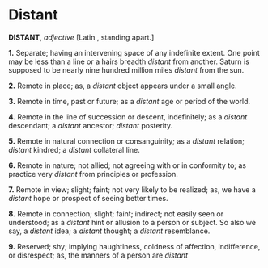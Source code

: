 # Distant

**DISTANT**, _adjective_ \[Latin , standing apart.\]

**1.** Separate; having an intervening space of any indefinite extent. One point may be less than a line or a hairs breadth _distant_ from another. Saturn is supposed to be nearly nine hundred million miles _distant_ from the sun.

**2.** Remote in place; as, a _distant_ object appears under a small angle.

**3.** Remote in time, past or future; as a _distant_ age or period of the world.

**4.** Remote in the line of succession or descent, indefinitely; as a _distant_ descendant; a _distant_ ancestor; _distant_ posterity.

**5.** Remote in natural connection or consanguinity; as a _distant_ relation; _distant_ kindred; a _distant_ collateral line.

**6.** Remote in nature; not allied; not agreeing with or in conformity to; as practice very _distant_ from principles or profession.

**7.** Remote in view; slight; faint; not very likely to be realized; as, we have a _distant_ hope or prospect of seeing better times.

**8.** Remote in connection; slight; faint; indirect; not easily seen or understood; as a _distant_ hint or allusion to a person or subject. So also we say, a _distant_ idea; a _distant_ thought; a _distant_ resemblance.

**9.** Reserved; shy; implying haughtiness, coldness of affection, indifference, or disrespect; as, the manners of a person are _distant_